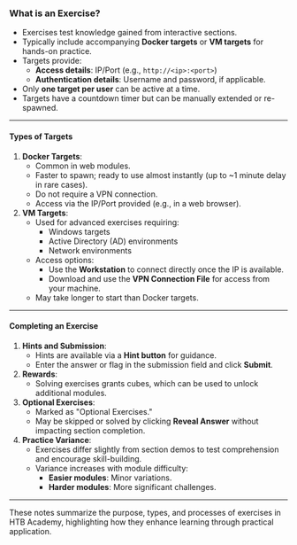### What is an Exercise?
- Exercises test knowledge gained from interactive sections.
- Typically include accompanying **Docker targets** or **VM targets** for hands-on practice.
- Targets provide:
    - **Access details**: IP/Port (e.g., `http://<ip>:<port>`)
    - **Authentication details**: Username and password, if applicable.
- Only **one target per user** can be active at a time.
- Targets have a countdown timer but can be manually extended or re-spawned.

---

#### Types of Targets

1. **Docker Targets**:
    - Common in web modules.
    - Faster to spawn; ready to use almost instantly (up to ~1 minute delay in rare cases).
    - Do not require a VPN connection.
    - Access via the IP/Port provided (e.g., in a web browser).
2. **VM Targets**:
    - Used for advanced exercises requiring:
        - Windows targets
        - Active Directory (AD) environments
        - Network environments
    - Access options:
        - Use the **Workstation** to connect directly once the IP is available.
        - Download and use the **VPN Connection File** for access from your machine.
    - May take longer to start than Docker targets.

---

#### Completing an Exercise

1. **Hints and Submission**:
    - Hints are available via a **Hint button** for guidance.
    - Enter the answer or flag in the submission field and click **Submit**.
2. **Rewards**:
    - Solving exercises grants cubes, which can be used to unlock additional modules.
3. **Optional Exercises**:
    - Marked as "Optional Exercises."
    - May be skipped or solved by clicking **Reveal Answer** without impacting section completion.
4. **Practice Variance**:
    - Exercises differ slightly from section demos to test comprehension and encourage skill-building.
    - Variance increases with module difficulty:
        - **Easier modules**: Minor variations.
        - **Harder modules**: More significant challenges.

---

These notes summarize the purpose, types, and processes of exercises in HTB Academy, highlighting how they enhance learning through practical application.